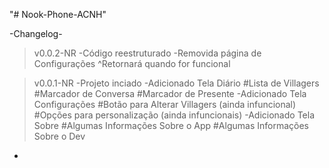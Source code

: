 "# Nook-Phone-ACNH"

-Changelog-
>v0.0.2-NR
-Código reestruturado
-Removida página de Configurações
  ^Retornará quando for funcional

>v0.0.1-NR
-Projeto inciado
-Adicionado Tela Diário
  #Lista de Villagers
  #Marcador de Conversa
  #Marcador de Presente
-Adicionado Tela Configurações
  #Botão para Alterar Villagers (ainda infuncional)
  #Opções para personalização (ainda infuncionais)
-Adicionado Tela Sobre
  #Algumas Informações Sobre o App
  #Algumas Informações Sobre o Dev
-
